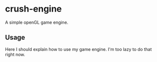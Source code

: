 crush-engine
==========

A simple openGL game engine.

## Usage

Here I should explain how to use my game engine. I'm too lazy to do that right now.